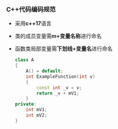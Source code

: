### C++代码编码规范

+ 采用**c++17**语言

+ 类的成员变量需**m+变量名称**进行命名

+ 函数类局部变量需**下划线+变量名**进行命名

  ```c++
  class A
  {
      A() = default;
      int ExampleFunction(int v)
      {
          const int _v = v;
          return _v + mV1;
      }
  private:
      int mV1;
      int mV2;
  }
  ```

  

